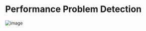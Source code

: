 # Performance Problem Detection
![image](https://user-images.githubusercontent.com/70479205/213989417-37649026-fc10-47ec-9836-fc2f7b4a5d23.png)
